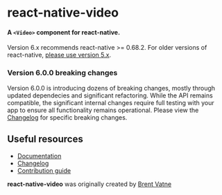 # react-native-video
#### A `<Video>` component for react-native.

Version 6.x recommends react-native >= 0.68.2. For older versions of react-native, [please use version 5.x](https://github.com/react-native-video/react-native-video/tree/v5.2.0).

### Version 6.0.0 breaking changes

Version 6.0.0 is introducing dozens of breaking changes, mostly through updated dependecies and significant refactoring. While the API remains compatible, the significant internal changes require full testing with your app to ensure all functionality remains operational. Please view the [Changelog](CHANGELOG.md) for specific breaking changes.

## Useful resources

- [Documentation](API.md)
- [Changelog](CHANGELOG.md)
- [Contribution guide](CONTRIBUTING.md)

**react-native-video** was originally created by [Brent Vatne](https://github.com/brentvatne)
